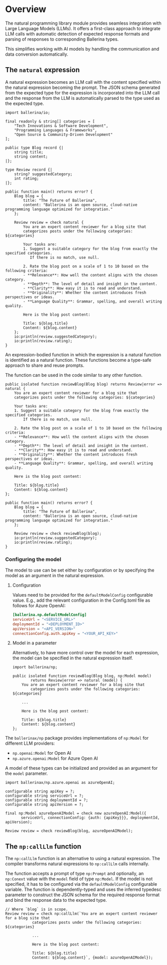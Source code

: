 # Overview

The natural programming library module provides seamless integration with Large Language Models (LLMs). It offers a first-class approach to integrate LLM calls with automatic detection of expected response formats and parsing of responses to corresponding Ballerina types.

This simplifies working with AI models by handling the communication and data conversion automatically.

## The `natural` expression

A natural expression becomes an LLM call with the content specified within the natural expression becoming the prompt. The JSON schema generated from the expected type for the expression is incorporated into the LLM call and the response from the LLM is automatically parsed to the type used as the expected type.

```ballerina
import ballerina/io;

final readonly & string[] categories = [
    "Tech Innovations & Software Development",
    "Programming Languages & Frameworks",
    "Open Source & Community-Driven Development"
];

public type Blog record {|
    string title;
    string content;
|};

type Review record {|
    string? suggestedCategory;
    int rating;
|};

public function main() returns error? {
    Blog blog = {
        title: "The Future of Ballerina",
        content: "Ballerina is an open source, cloud-native programming language optimized for integration."
    };

    Review review = check natural {
        You are an expert content reviewer for a blog site that 
        categorizes posts under the following categories: ${categories}

        Your tasks are:
        1. Suggest a suitable category for the blog from exactly the specified categories. 
           If there is no match, use null.

        2. Rate the blog post on a scale of 1 to 10 based on the following criteria:
        - **Relevance**: How well the content aligns with the chosen category.
        - **Depth**: The level of detail and insight in the content.
        - **Clarity**: How easy it is to read and understand.
        - **Originality**: Whether the content introduces fresh perspectives or ideas.
        - **Language Quality**: Grammar, spelling, and overall writing quality.

        Here is the blog post content:

        Title: ${blog.title}
        Content: ${blog.content}
    };
    io:println(review.suggestedCategory);
    io:println(review.rating);
}
```

An expression-bodied function in which the expression is a natural function is identified as a natural function. These functions  become a type-safe approach to share and reuse prompts.

The function can be used in the code similar to any other function.

```ballerina
public isolated function reviewBlog(Blog blog) returns Review|error => natural {
    You are an expert content reviewer for a blog site that 
    categorizes posts under the following categories: ${categories}

    Your tasks are:
    1. Suggest a suitable category for the blog from exactly the specified categories. 
        If there is no match, use null.

    2. Rate the blog post on a scale of 1 to 10 based on the following criteria:
    - **Relevance**: How well the content aligns with the chosen category.
    - **Depth**: The level of detail and insight in the content.
    - **Clarity**: How easy it is to read and understand.
    - **Originality**: Whether the content introduces fresh perspectives or ideas.
    - **Language Quality**: Grammar, spelling, and overall writing quality.

    Here is the blog post content:

    Title: ${blog.title}
    Content: ${blog.content}
};

public function main() returns error? {
    Blog blog = {
        title: "The Future of Ballerina",
        content: "Ballerina is an open source, cloud-native programming language optimized for integration."
    };

    Review review = check reviewBlog(blog);
    io:println(review.suggestedCategory);
    io:println(review.rating);
}
```

### Configuring the model

The model to use can be set either by configuration or by specifying the model as an argument in the natural expression.

1. Configuration

   Values need to be provided for the `defaultModelConfig` configurable value. E.g., add the relevant configuration in the Config.toml file as follows for Azure OpenAI:

    ```toml
    [ballerina.np.defaultModelConfig]
    serviceUrl = "<SERVICE_URL>"
    deploymentId = "<DEPLOYMENT_ID>"
    apiVersion = "<API_VERSION>"
    connectionConfig.auth.apiKey = "<YOUR_API_KEY>"
    ```

2. Model in a parameter

   Alternatively, to have more control over the model for each expression, the model can be specified in the natural expression itself.

    ```ballerina
    import ballerina/np;

    public isolated function reviewBlog(Blog blog, np:Model model) 
            returns Review|error => natural (model) {
        You are an expert content reviewer for a blog site that 
            categorizes posts under the following categories: ${categories}

        ...

        Here is the blog post content:

        Title: ${blog.title}
        Content: ${blog.content}
    };
    ```


The `ballerinax/np` package provides implementations of `np:Model` for different LLM providers:

- `np.openai:Model` for Open AI
- `np.azure.openai:Model` for Azure Open AI

A model of these types can be initialized and provided as an argument for the `model` parameter.

```ballerina
import ballerinax/np.azure.openai as azureOpenAI;

configurable string apiKey = ?;
configurable string serviceUrl = ?;
configurable string deploymentId = ?;
configurable string apiVersion = ?;

final np:Model azureOpenAIModel = check new azureOpenAI:Model({
       serviceUrl, connectionConfig: {auth: {apiKey}}}, deploymentId, apiVersion);

Review review = check reviewBlog(blog, azureOpenAIModel);
```

## The `np:callLlm` function

The `np:callLlm` function is an alternative to using a natural expression. The compiler transforms natural expressions to `np:callLlm` calls internally.

The function accepts a prompt of type `np:Prompt` and optionally, an `np:Conext` value with the `model` field of type `np:Model`. If the model is not specified, it has to be configured via the `defaultModelConfig` configurable variable. The function is dependently-typed and uses the inferred typedesc parameter to construct the JSON schema for the required response format and bind the response data to the expected type.

```ballerina
// Where `blog` is in scope.
Review review = check np:callLlm(`You are an expert content reviewer for a blog site that 
            categorizes posts under the following categories: ${categories}

            ...

            Here is the blog post content:

            Title: ${blog.title}
            Content: ${blog.content}`, {model: azureOpenAIModel});
```
